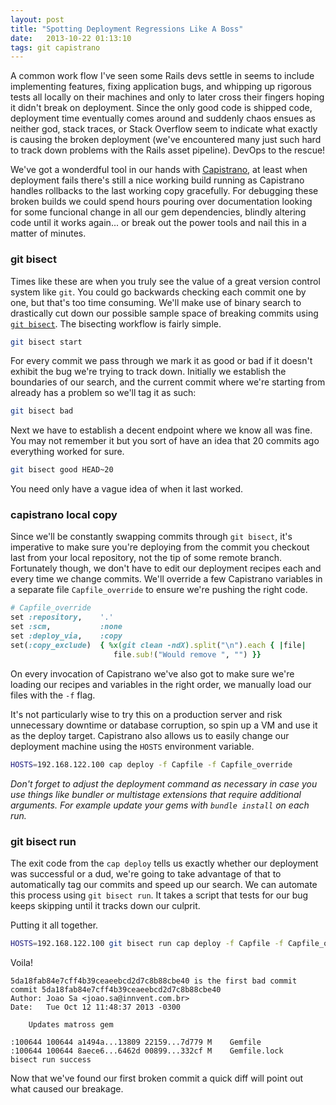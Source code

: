 ```yaml
---
layout: post
title: "Spotting Deployment Regressions Like A Boss"
date:   2013-10-22 01:13:10
tags: git capistrano
---
```


A common work flow I've seen some Rails devs settle in seems to include implementing features, fixing application bugs, and whipping up rigorous tests all locally on their machines and only to later cross their fingers hoping it didn't break on deployment. Since the only good code is shipped code, deployment time eventually comes around and suddenly chaos ensues as neither god, stack traces, or Stack Overflow seem to indicate what exactly is causing the broken deployment (we've encountered many just such hard to track down problems with the Rails asset pipeline). DevOps to the rescue!

We've got a wonderdful tool in our hands with [Capistrano](https://github.com/capistrano/capistrano), at least when deployment fails there's still a nice working build running as Capistrano handles rollbacks to the last working copy gracefully. For debugging these broken builds we could spend hours pouring over documentation looking for some funcional change in all our gem dependencies, blindly altering code until it works again... or break out the power tools and nail this in a matter of minutes.

### git bisect
Times like these are when you truly see the value of a great version control system like `git`. You could go backwards checking each commit one by one, but that's too time consuming. We'll make use of binary search to drastically cut down our possible sample space of breaking commits using [`git bisect`](https://www.kernel.org/pub/software/scm/git/docs/git-bisect.html). The bisecting workflow is fairly simple.

```bash
git bisect start
```

For every commit we pass through we mark it as good or bad if it doesn't exhibit the bug we're trying to track down. Initially we establish the boundaries of our search, and the current commit where we're starting from already has a problem so we'll tag it as such:

```bash
git bisect bad
```

Next we have to establish a decent endpoint where we know all was fine. You may not remember it but you sort of have an idea that 20 commits ago everything worked for sure.

```bash
git bisect good HEAD~20
```

You need only have a vague idea of when it last worked.

### capistrano local copy
Since we'll be constantly swapping commits through `git bisect`, it's imperative to make sure you're deploying from the commit you checkout last from your local repository, not the tip of some remote branch. Fortunately though, we don't have to edit our deployment recipes each and every time we change commits. We'll override a few Capistrano variables in a separate file `Capfile_override` to ensure we're pushing the right code.

```ruby 
# Capfile_override
set :repository,    '.'
set :scm,           :none
set :deploy_via,    :copy
set(:copy_exclude)  { %x(git clean -ndX).split("\n").each { |file|
                       file.sub!("Would remove ", "") }}
```
On every invocation of Capistrano we've also got to make sure we're loading our recipes and variables in the right order, we manually load our files with the `-f` flag. 

It's not particularly wise to try this on a production server and risk unnecessary downtime or database corruption, so spin up a VM and use it as the deploy target. Capistrano also allows us to easily change our deployment machine using the `HOSTS` environment variable.

```bash
HOSTS=192.168.122.100 cap deploy -f Capfile -f Capfile_override
```
*Don't forget to adjust the deployment command as necessary in case you use things like bundler or multistage extensions that require additional arguments. For example update your gems with `bundle install` on each run.*

### git bisect run
The exit code from the `cap deploy` tells us exactly whether our deployment was successful or a dud, we're going to take advantage of that to automatically tag our commits and speed up our search. We can automate this process using `git bisect run`. It takes a script that tests for our bug keeps skipping until it tracks down our culprit.

Putting it all together.

```bash
HOSTS=192.168.122.100 git bisect run cap deploy -f Capfile -f Capfile_override
```
Voila!

```
5da18fab84e7cff4b39ceaeebcd2d7c8b88cbe40 is the first bad commit
commit 5da18fab84e7cff4b39ceaeebcd2d7c8b88cbe40
Author: Joao Sa <joao.sa@innvent.com.br>
Date:   Tue Oct 12 11:48:37 2013 -0300

    Updates matross gem

:100644 100644 a1494a...13809 22159...7d779 M    Gemfile
:100644 100644 8aece6...6462d 00899...332cf M    Gemfile.lock
bisect run success
```
Now that we've found our first broken commit a quick diff will point out what caused our breakage.
